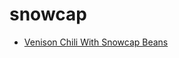 # snowcap

 * [Venison Chili With Snowcap Beans](../index/v/venison-chili-with-snowcap-beans-100552.json)
